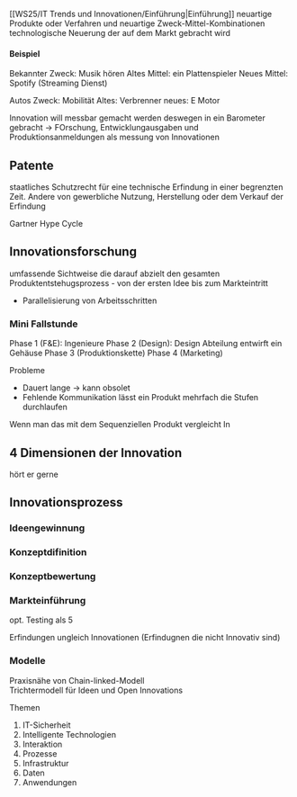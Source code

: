 [[WS25/IT Trends und Innovationen/Einführung|Einführung]]
neuartige Produkte oder Verfahren und neuartige Zweck-Mittel-Kombinationen technologische Neuerung der auf dem Markt gebracht wird

#### Beispiel
Bekannter Zweck: Musik hören
Altes Mittel: ein Plattenspieler 
Neues Mittel: Spotify (Streaming Dienst)

Autos
Zweck: Mobilität
Altes: Verbrenner
neues: E Motor 


Innovation will messbar gemacht werden
deswegen in ein Barometer gebracht 
-> FOrschung, Entwicklungausgaben und Produktionsanmeldungen als messung von Innovationen 

## Patente
staatliches Schutzrecht für eine technische Erfindung in einer begrenzten Zeit. Andere von gewerbliche Nutzung, Herstellung oder dem Verkauf der Erfindung 

Gartner Hype Cycle 

## Innovationsforschung
umfassende Sichtweise die darauf abzielt den gesamten Produktentstehugsprozess - von der ersten Idee bis zum Markteintritt
- Parallelisierung von Arbeitsschritten 

### Mini Fallstunde 
Phase 1 (F&E): Ingenieure
Phase 2 (Design): Design Abteilung entwirft ein Gehäuse 
Phase 3 (Produktionskette)
Phase 4 (Marketing)



Probleme 
- Dauert lange -> kann obsolet 
- Fehlende Kommunikation lässt ein Produkt mehrfach die Stufen durchlaufen

Wenn man das mit dem Sequenziellen Produkt vergleicht 
In

## 4 Dimensionen der Innovation
hört er gerne

## Innovationsprozess

### Ideengewinnung
### Konzeptdifinition
### Konzeptbewertung 
### Markteinführung
opt. Testing als 5 

Erfindungen ungleich Innovationen (Erfindugnen die nicht Innovativ sind)


### Modelle
Praxisnähe von Chain-linked-Modell  
Trichtermodell für Ideen und Open Innovations 

Themen
1. IT-Sicherheit
2. Intelligente Technologien 
3. Interaktion
4. Prozesse
5. Infrastruktur
6. Daten
7. Anwendungen 


